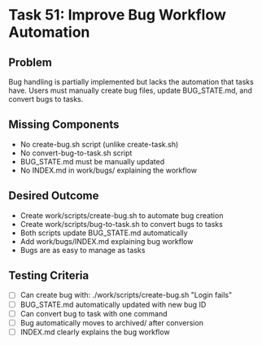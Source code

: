 # Task 51: Improve Bug Workflow Automation

## Problem
Bug handling is partially implemented but lacks the automation that tasks have. Users must manually create bug files, update BUG_STATE.md, and convert bugs to tasks.

## Missing Components
- No create-bug.sh script (unlike create-task.sh)
- No convert-bug-to-task.sh script
- BUG_STATE.md must be manually updated
- No INDEX.md in work/bugs/ explaining the workflow

## Desired Outcome
- Create work/scripts/create-bug.sh to automate bug creation
- Create work/scripts/bug-to-task.sh to convert bugs to tasks
- Both scripts update BUG_STATE.md automatically
- Add work/bugs/INDEX.md explaining bug workflow
- Bugs are as easy to manage as tasks

## Testing Criteria
- [ ] Can create bug with: ./work/scripts/create-bug.sh "Login fails"
- [ ] BUG_STATE.md automatically updated with new bug ID
- [ ] Can convert bug to task with one command
- [ ] Bug automatically moves to archived/ after conversion
- [ ] INDEX.md clearly explains the bug workflow